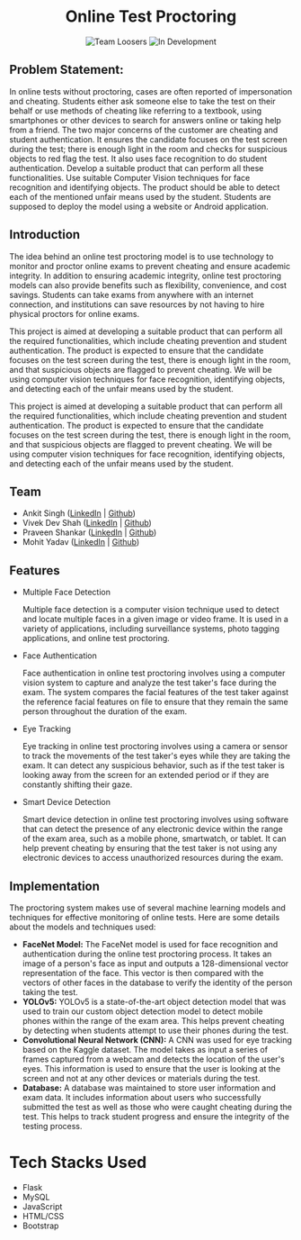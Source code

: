 <h1 align="center">Online Test Proctoring</h1>

<p align="center">
  <img src="https://img.shields.io/badge/Team-Loosers-orange" alt="Team Loosers">
  <img src="https://img.shields.io/badge/Status-In%20Development-green" alt="In Development">
</p>
    <h2>Problem Statement:</h2>
    <p>In online tests without proctoring, cases are often reported of impersonation and cheating. Students either ask someone else to take the test on their behalf or use methods of cheating like referring to a textbook, using smartphones or other devices to search for answers online or taking help from a friend. The two major concerns of the customer are cheating and student authentication. It ensures the candidate focuses on the test screen during the test; there is enough light in the room and checks for suspicious objects to red flag the test. It also uses face recognition to do student authentication. Develop a suitable product that can perform all these functionalities. Use suitable Computer Vision techniques for face recognition and identifying objects. The product should be able to detect each of the mentioned unfair means used by the student. Students are supposed to deploy the model using a website or Android application.</p>
    <h2>Introduction</h2>
    <p>The idea behind an online test proctoring model is to use technology to monitor and proctor online exams to prevent cheating and ensure academic integrity. In addition to ensuring academic integrity, online test proctoring models can also provide benefits such as flexibility, convenience, and cost savings. Students can take exams from anywhere with an internet connection, and institutions can save resources by not having to hire physical proctors for online exams.</p>
    <p>This project is aimed at developing a suitable product that can perform all the required functionalities, which include cheating prevention and student authentication. The product is expected to ensure that the candidate focuses on the test screen during the test, there is enough light in the room, and that suspicious objects are flagged to prevent cheating. We will be using computer vision techniques for face recognition, identifying objects, and detecting each of the unfair means used by the student.</p>
    <p>This project is aimed at developing a suitable product that can perform all the required functionalities, which include cheating prevention and student authentication. The product is expected to ensure that the candidate focuses on the test screen during the test, there is enough light in the room, and that suspicious objects are flagged to prevent cheating. We will be using computer vision techniques for face recognition, identifying objects, and detecting each of the unfair means used by the student.</p>
    <h2>Team</h2>
    <ul>
      <li>Ankit Singh (<a href="https://www.linkedin.com/in/ankit-singh-4a4b35132/" target ="_blank">LinkedIn</a> | <a href="https://github.com/ankit-singh-unnao" target ="_blank">Github</a>)</li>
      <li>Vivek Dev Shah (<a href="https://www.linkedin.com/in/vivek-dev-shah-6805a71b5/" target ="_blank">LinkedIn</a> | <a href="https://github.com/vivekdevshah" target ="_blank">Github</a>)</li>
      <li>Praveen Shankar (<a href="https://www.linkedin.com/in/praveen-shankar-096630212/" target ="_blank">LinkedIn</a> | <a href="https://github.com/praveen-shankar" target ="_blank">Github</a>)</li>
      <li>Mohit Yadav (<a href="https://www.linkedin.com/in/mohit-yadav-9a045b207/" target ="_blank">LinkedIn</a> | <a href="https://github.com/mohit-yadav-97" target ="_blank">Github</a>)</li>
    </ul>
    <h2>Features</h2>
	<ul>
		<li>Multiple Face Detection</li>
		<p>Multiple face detection is a computer vision technique used to detect and locate multiple faces in a given image or video frame. It is used in a variety of applications, including surveillance systems, photo tagging applications, and online test proctoring.</p>
		<li>Face Authentication</li>
		<p>Face authentication in online test proctoring involves using a computer vision system to capture and analyze the test taker's face during the exam. The system compares the facial features of the test taker against the reference facial features on file to ensure that they remain the same person throughout the duration of the exam.</p>
		<li>Eye Tracking</li>
		<p>Eye tracking in online test proctoring involves using a camera or sensor to track the movements of the test taker's eyes while they are taking the exam. It can detect any suspicious behavior, such as if the test taker is looking away from the screen for an extended period or if they are constantly shifting their gaze.</p>
		<li>Smart Device Detection</li>
		<p>Smart device detection in online test proctoring involves using software that can detect the presence of any electronic device within the range of the exam area, such as a mobile phone, smartwatch, or tablet. It can help prevent cheating by ensuring that the test taker is not using any electronic devices to access unauthorized resources during the exam.</p>
	</ul>
	 <h2>Implementation</h2>
<p>The proctoring system makes use of several machine learning models and techniques for effective monitoring of online tests. Here are some details about the models and techniques used:</p>
<ul>
  <li><strong>FaceNet Model:</strong> The FaceNet model is used for face recognition and authentication during the online test proctoring process. It takes an image of a person's face as input and outputs a 128-dimensional vector representation of the face. This vector is then compared with the vectors of other faces in the database to verify the identity of the person taking the test.</li>
  <li><strong>YOLOv5:</strong> YOLOv5 is a state-of-the-art object detection model that was used to train our custom object detection model to detect mobile phones within the range of the exam area. This helps prevent cheating by detecting when students attempt to use their phones during the test.</li>
  <li><strong>Convolutional Neural Network (CNN):</strong> A CNN was used for eye tracking based on the Kaggle dataset. The model takes as input a series of frames captured from a webcam and detects the location of the user's eyes. This information is used to ensure that the user is looking at the screen and not at any other devices or materials during the test.</li>
  <li><strong>Database:</strong> A database was maintained to store user information and exam data. It includes information about users who successfully submitted the test as well as those who were caught cheating during the test. This helps to track student progress and ensure the integrity of the testing process.</li>
</ul>
	<h1>Tech Stacks Used</h1>
	<ul>
		<li>Flask</li>
		<li>MySQL</li>
		<li>JavaScript</li>
		<li>HTML/CSS</li>
		<li>Bootstrap</li>
	</ul>
